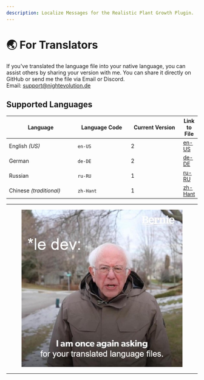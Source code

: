```yaml
---
description: Localize Messages for the Realistic Plant Growth Plugin.
---
```


# 🌏 For Translators

If you've translated the language file into your native language, you can assist others by sharing your version with me. You can share it directly on GitHub or send  me the file via Email or Discord.\
Email: [support@nightevolution.de](mailto:support@nightevolution.de)

## Supported Languages

<table data-full-width="false"><thead><tr><th width="236">Language</th><th width="172">Language Code</th><th width="178.5">Current Version</th><th>Link to File</th></tr></thead><tbody><tr><td>English <em>(US)</em></td><td><code>en-US</code></td><td>2</td><td><a href="https://github.com/Happy-Hop7/RealisticPlantGrowth/blob/master/src/main/resources/lang/en-US.yml">en-US</a></td></tr><tr><td>German</td><td><code>de-DE</code></td><td>2</td><td><a href="https://github.com/Happy-Hop7/RealisticPlantGrowth/blob/master/src/main/resources/lang/de-DE.yml">de-DE</a></td></tr><tr><td>Russian</td><td><code>ru-RU</code></td><td>1</td><td><a href="https://github.com/Happy-Hop7/RealisticPlantGrowth/blob/master/src/main/resources/lang/ru-RU.yml">ru-RU</a></td></tr><tr><td>Chinese <em>(traditional)</em></td><td><code>zh-Hant</code></td><td>1</td><td><a href="https://github.com/Happy-Hop7/RealisticPlantGrowth/blob/master/src/main/resources/lang/zh-Hant.yml">zh-Hant</a></td></tr></tbody></table>

***

<div data-full-width="false">

<figure><img src="../.gitbook/assets/bernie_meme.jpg" alt=""><figcaption></figcaption></figure>

</div>

***
